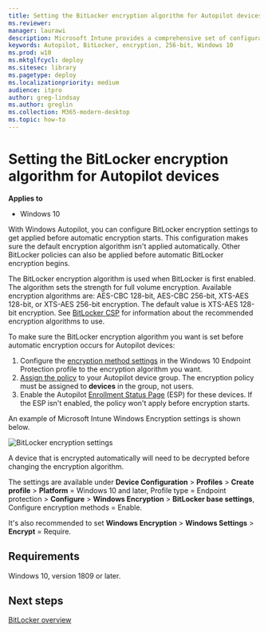 ```yaml
---
title: Setting the BitLocker encryption algorithm for Autopilot devices
ms.reviewer: 
manager: laurawi
description: Microsoft Intune provides a comprehensive set of configuration options to manage BitLocker on Windows 10 devices. 
keywords: Autopilot, BitLocker, encryption, 256-bit, Windows 10
ms.prod: w10
ms.mktglfcycl: deploy
ms.sitesec: library
ms.pagetype: deploy
ms.localizationpriority: medium
audience: itpro
author: greg-lindsay
ms.author: greglin
ms.collection: M365-modern-desktop
ms.topic: how-to
---
```



# Setting the BitLocker encryption algorithm for Autopilot devices

**Applies to**

-  Windows 10

With Windows Autopilot, you can configure BitLocker encryption settings to get applied before automatic encryption starts. This configuration makes sure the default encryption algorithm isn't applied automatically. Other BitLocker policies can also be applied before automatic BitLocker encryption begins. 

The BitLocker encryption algorithm is used when BitLocker is first enabled. The algorithm sets the strength  for full volume encryption. Available encryption algorithms are: AES-CBC 128-bit, AES-CBC 256-bit, XTS-AES 128-bit, or XTS-AES 256-bit encryption. The default value is XTS-AES 128-bit encryption. See [BitLocker CSP](/windows/client-management/mdm/bitlocker-csp) for information about the recommended encryption algorithms to use.

To make sure the BitLocker encryption algorithm you want is set before automatic encryption occurs for Autopilot devices:

1. Configure the [encryption method settings](/intune/endpoint-protection-windows-10#windows-encryption) in the Windows 10 Endpoint Protection profile to the encryption algorithm you want. 
2. [Assign the policy](/intune/device-profile-assign) to your Autopilot device group. The encryption policy must be assigned to **devices** in the group, not users.
3. Enable the Autopilot [Enrollment Status Page](enrollment-status.md) (ESP) for these devices. If the ESP isn't enabled, the policy won't apply before encryption starts.

An example of Microsoft Intune Windows Encryption settings is shown below.

![BitLocker encryption settings](images/bitlocker-encryption.png)

A device that is encrypted automatically will need to be decrypted before changing the encryption algorithm.

The settings are available under **Device Configuration** > **Profiles** > **Create profile** > **Platform** = Windows 10 and later, Profile type = Endpoint protection > **Configure** > **Windows Encryption** > **BitLocker base settings**, Configure encryption methods = Enable.

It's also recommended to set **Windows Encryption** > **Windows Settings** > **Encrypt** = Require.

## Requirements

Windows 10, version 1809 or later.

## Next steps

[BitLocker overview](/windows/security/information-protection/bitlocker/bitlocker-overview)